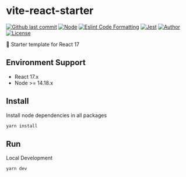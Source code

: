 # vite-react-starter

[![Github last commit](https://img.shields.io/github/last-commit/pdsuwwz/vite-react-starter)](https://github.com/pdsuwwz/vite-react-starter)
[![Node](https://img.shields.io/badge/node-%3E=14.18.0-default.svg)](https://nodejs.org)
[![Eslint Code Formatting](https://img.shields.io/badge/code_style-Eslint-brightgreen.svg)](https://eslint.org/docs/user-guide/getting-started)
[![Jest](https://jestjs.io/img/jest-badge.svg)](https://github.com/facebook/jest)
[![Author](https://img.shields.io/badge/Author-Wisdom-9cf)](https://github.com/pdsuwwz)
[![License](https://img.shields.io/github/license/pdsuwwz/vite-react-starter?color=blue)](https://github.com/pdsuwwz/vite-react-starter/blob/master/LICENSE)


🧩  Starter template for React 17

## Environment Support

* React 17.x
* Node >= 14.18.x

## Install

Install node dependencies in all packages

```bash
yarn install
```

## Run

Local Development

```bash
yarn dev
```

